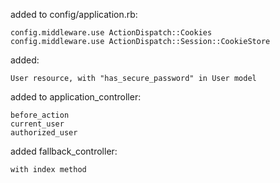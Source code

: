 added to config/application.rb:

    config.middleware.use ActionDispatch::Cookies
    config.middleware.use ActionDispatch::Session::CookieStore

added:

    User resource, with "has_secure_password" in User model

added to application_controller:

    before_action
    current_user
    authorized_user

added fallback_controller:

    with index method

